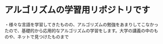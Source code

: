 # アルゴリズムの学習用リポジトリです
・様々な言語を学習してきたものの、アルゴリズムの勉強をあまりしてこなかったので、基礎的から応用的なアルゴリズムの学習をします。大学の講義の中のものや、ネットで見つけたものまで